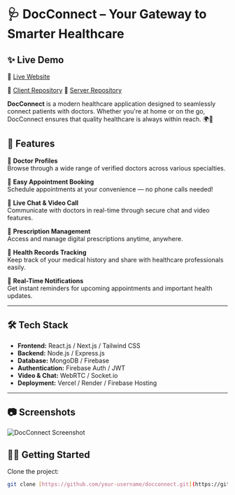 # 🩺 DocConnect – Your Gateway to Smarter Healthcare

## ✨ Live Demo
🔗 [Live Website](https://doctor-client-new.vercel.app/)  

🔗 [Client Repository](https://github.com/AbdullahAlZubaerOfficial/Doctor-Client-New)
🔗 [Server Repository](https://github.com/AbdullahAlZubaerOfficial/doctor-server)

**DocConnect** is a modern healthcare application designed to seamlessly connect patients with doctors. Whether you're at home or on the go, DocConnect ensures that quality healthcare is always within reach. 🌍💙

## 🚀 Features

🔹 **Doctor Profiles**  
Browse through a wide range of verified doctors across various specialties.

🔹 **Easy Appointment Booking**  
Schedule appointments at your convenience — no phone calls needed!

🔹 **Live Chat & Video Call**  
Communicate with doctors in real-time through secure chat and video features.

🔹 **Prescription Management**  
Access and manage digital prescriptions anytime, anywhere.

🔹 **Health Records Tracking**  
Keep track of your medical history and share with healthcare professionals easily.

🔹 **Real-Time Notifications**  
Get instant reminders for upcoming appointments and important health updates.

---

## 🛠️ Tech Stack

- **Frontend:** React.js / Next.js / Tailwind CSS  
- **Backend:** Node.js / Express.js  
- **Database:** MongoDB / Firebase  
- **Authentication:** Firebase Auth / JWT  
- **Video & Chat:** WebRTC / Socket.io  
- **Deployment:** Vercel / Render / Firebase Hosting

---

## 📷 Screenshots

![DocConnect Screenshot](https://i.ibb.co/BKrSZxHF/Screenshot-2025-07-31-165747.png)


## 🧑‍💻 Getting Started

Clone the project:

```bash
git clone [https://github.com/your-username/docconnect.git](https://github.com/AbdullahAlZubaerOfficial/Doctor-Client-New.git)

